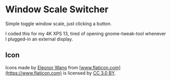# Window Scale Switcher

Simple toggle window scale, just clicking a button.

I coded this for my 4K XPS 13, tired of opening gnome-tweak-tool whenever I plugged-in an external display.


## Icon

Icons made by [Eleonor Wang](https://www.flaticon.com/authors/eleonor-wang) from [www.flaticon.com](https://www.flaticon.com) is licensed by [CC 3.0 BY](http://creativecommons.org/licenses/by/3.0/).